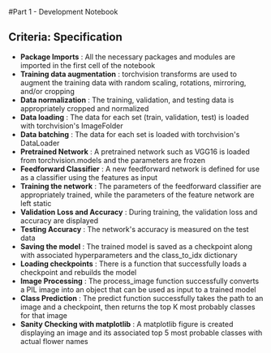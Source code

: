 #Part 1 - Development Notebook

## Criteria: Specification

* **Package Imports** :  All the necessary packages and modules are imported in the first cell of the notebook
* **Training data augmentation** :  torchvision transforms are used to augment the training data with random scaling, rotations, mirroring, and/or cropping
* **Data normalization** :  The training, validation, and testing data is appropriately cropped and normalized
* **Data loading** :  The data for each set (train, validation, test) is loaded with torchvision's ImageFolder
* **Data batching** :  The data for each set is loaded with torchvision's DataLoader
* **Pretrained Network** :  A pretrained network such as VGG16 is loaded from torchvision.models and the parameters are frozen
* **Feedforward Classifier** :  A new feedforward network is defined for use as a classifier using the features as input
* **Training the network** :  The parameters of the feedforward classifier are appropriately trained, while the parameters of the feature network are left static
* **Validation Loss and Accuracy** :  During training, the validation loss and accuracy are displayed
* **Testing Accuracy** :  The network's accuracy is measured on the test data
* **Saving the model** :  The trained model is saved as a checkpoint along with associated hyperparameters and the class_to_idx dictionary
* **Loading checkpoints** :  There is a function that successfully loads a checkpoint and rebuilds the model
* **Image Processing** :  The process_image function successfully converts a PIL image into an object that can be used as input to a trained model
* **Class Prediction** :  The predict function successfully takes the path to an image and a checkpoint, then returns the top K most probably classes for that image
* **Sanity Checking with matplotlib** :  A matplotlib figure is created displaying an image and its associated top 5 most probable classes with actual flower names
